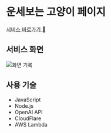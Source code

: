 # 운세보는 고양이 페이지

[서비스 바로가기 🚀](https://astrology-cat.pages.dev/)

## 서비스 화면

![화면 기록](https://user-images.githubusercontent.com/57748284/235369510-f15f547e-c671-42ee-bbd0-8a64f06466be.gif)

## 사용 기술

- JavaScript
- Node.js
- OpenAI API
- CloudFlare
- AWS Lambda

